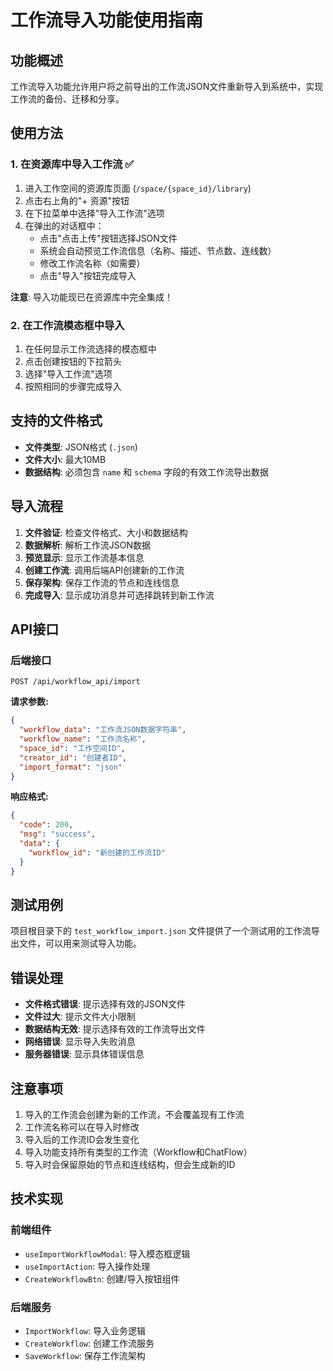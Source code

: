 # 工作流导入功能使用指南

## 功能概述

工作流导入功能允许用户将之前导出的工作流JSON文件重新导入到系统中，实现工作流的备份、迁移和分享。

## 使用方法

### 1. 在资源库中导入工作流 ✅

1. 进入工作空间的资源库页面 (`/space/{space_id}/library`)
2. 点击右上角的"+ 资源"按钮
3. 在下拉菜单中选择"导入工作流"选项
4. 在弹出的对话框中：
   - 点击"点击上传"按钮选择JSON文件
   - 系统会自动预览工作流信息（名称、描述、节点数、连线数）
   - 修改工作流名称（如需要）
   - 点击"导入"按钮完成导入

**注意**: 导入功能现已在资源库中完全集成！

### 2. 在工作流模态框中导入

1. 在任何显示工作流选择的模态框中
2. 点击创建按钮的下拉箭头
3. 选择"导入工作流"选项
4. 按照相同的步骤完成导入

## 支持的文件格式

- **文件类型**: JSON格式 (`.json`)
- **文件大小**: 最大10MB
- **数据结构**: 必须包含 `name` 和 `schema` 字段的有效工作流导出数据

## 导入流程

1. **文件验证**: 检查文件格式、大小和数据结构
2. **数据解析**: 解析工作流JSON数据
3. **预览显示**: 显示工作流基本信息
4. **创建工作流**: 调用后端API创建新的工作流
5. **保存架构**: 保存工作流的节点和连线信息
6. **完成导入**: 显示成功消息并可选择跳转到新工作流

## API接口

### 后端接口

```
POST /api/workflow_api/import
```

**请求参数:**
```json
{
  "workflow_data": "工作流JSON数据字符串",
  "workflow_name": "工作流名称",
  "space_id": "工作空间ID", 
  "creator_id": "创建者ID",
  "import_format": "json"
}
```

**响应格式:**
```json
{
  "code": 200,
  "msg": "success",
  "data": {
    "workflow_id": "新创建的工作流ID"
  }
}
```

## 测试用例

项目根目录下的 `test_workflow_import.json` 文件提供了一个测试用的工作流导出文件，可以用来测试导入功能。

## 错误处理

- **文件格式错误**: 提示选择有效的JSON文件
- **文件过大**: 提示文件大小限制
- **数据结构无效**: 提示选择有效的工作流导出文件
- **网络错误**: 显示导入失败消息
- **服务器错误**: 显示具体错误信息

## 注意事项

1. 导入的工作流会创建为新的工作流，不会覆盖现有工作流
2. 工作流名称可以在导入时修改
3. 导入后的工作流ID会发生变化
4. 导入功能支持所有类型的工作流（Workflow和ChatFlow）
5. 导入时会保留原始的节点和连线结构，但会生成新的ID

## 技术实现

### 前端组件
- `useImportWorkflowModal`: 导入模态框逻辑
- `useImportAction`: 导入操作处理
- `CreateWorkflowBtn`: 创建/导入按钮组件

### 后端服务
- `ImportWorkflow`: 导入业务逻辑
- `CreateWorkflow`: 创建工作流服务
- `SaveWorkflow`: 保存工作流架构
